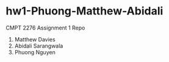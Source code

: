 # hw1-Phuong-Matthew-Abidali
CMPT 2276 Assignment 1 Repo

1. Matthew Davies
2. Abidali Sarangwala
3. Phuong Nguyen

